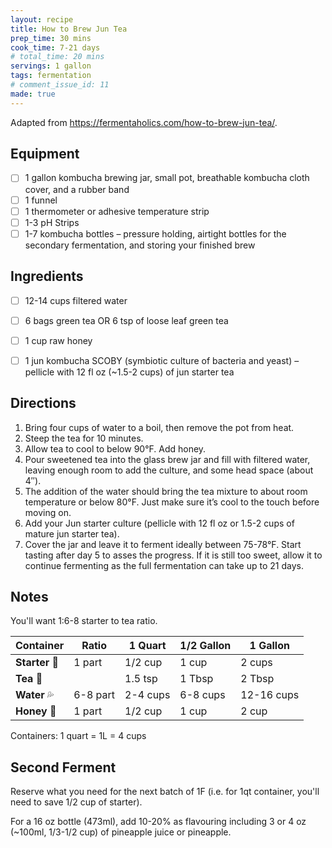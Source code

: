 ```yaml
---
layout: recipe
title: How to Brew Jun Tea
prep_time: 30 mins
cook_time: 7-21 days
# total_time: 20 mins
servings: 1 gallon
tags: fermentation
# comment_issue_id: 11
made: true
---
```

Adapted from https://fermentaholics.com/how-to-brew-jun-tea/.

## Equipment
- [ ] 1 gallon kombucha brewing jar, small pot, breathable kombucha cloth cover, and a rubber band
- [ ] 1 funnel
- [ ] 1 thermometer or adhesive temperature strip
- [ ] 1-3 pH Strips
- [ ] 1-7 kombucha bottles – pressure holding, airtight bottles for the secondary fermentation, and storing your finished brew

## Ingredients
- [ ] 12-14 cups filtered water
- [ ] 6 bags green tea OR 6 tsp of loose leaf green tea
- [ ] 1 cup raw honey
- [ ] 1 jun kombucha SCOBY (symbiotic culture of bacteria and yeast) – pellicle with 12 fl oz (~1.5-2 cups) of jun starter tea


## Directions
1. Bring four cups of water to a boil, then remove the pot from heat.
2. Steep the tea for 10 minutes.
3. Allow tea to cool to below 90&deg;F. Add honey.
4. Pour sweetened tea into the glass brew jar and fill with filtered water, leaving enough room to add the culture, and some head space (about 4″).
5. The addition of the water should bring the tea mixture to about room temperature or below 80&deg;F. Just make sure it’s cool to the touch before moving on.
6. Add your Jun starter culture (pellicle with 12 fl oz or 1.5-2 cups of mature jun starter tea).
7. Cover the jar and leave it to ferment ideally between 75-78&deg;F. Start tasting after day 5 to asses the progress. If it is still too sweet, allow it to continue fermenting as the full fermentation can take up to 21 days.

## Notes
You'll want 1:6-8 starter to tea ratio.

| Container | Ratio | 1 Quart | 1/2 Gallon | 1 Gallon |
| --- | --- | --- | --- | --- |
| **Starter** 🍺 | 1 part | 1/2 cup | 1 cup | 2 cups |
| **Tea** 🌿 |  | 1.5 tsp | 1 Tbsp | 2 Tbsp |
| **Water** 💦 | 6-8 part | 2-4 cups | 6-8 cups | 12-16 cups |
| **Honey** 🍯 | 1 part | 1/2 cup | 1 cup | 2 cup |


<!-- | Container | Starter | Water | Honey |
| --- | --- | --- | --- |
| | 1 part | 6-8 part | 1 part of starter |
| 1 quart | 1/2 cup | 2-4 cups | 1/2 cup |
| 1/2 gallon | 1 cup | 6-8 cups | 1 cup |
| 1 gallon | 2 cup | 12-16 cups | 2 cup | -->

Containers: 1 quart = 1L = 4 cups

## Second Ferment
Reserve what you need for the next batch of 1F (i.e. for 1qt container, you'll need to save 1/2 cup of starter).

For a 16 oz bottle (473ml), add 10-20% as flavouring including 3 or 4 oz (~100ml, 1/3-1/2 cup) of pineapple juice or pineapple.